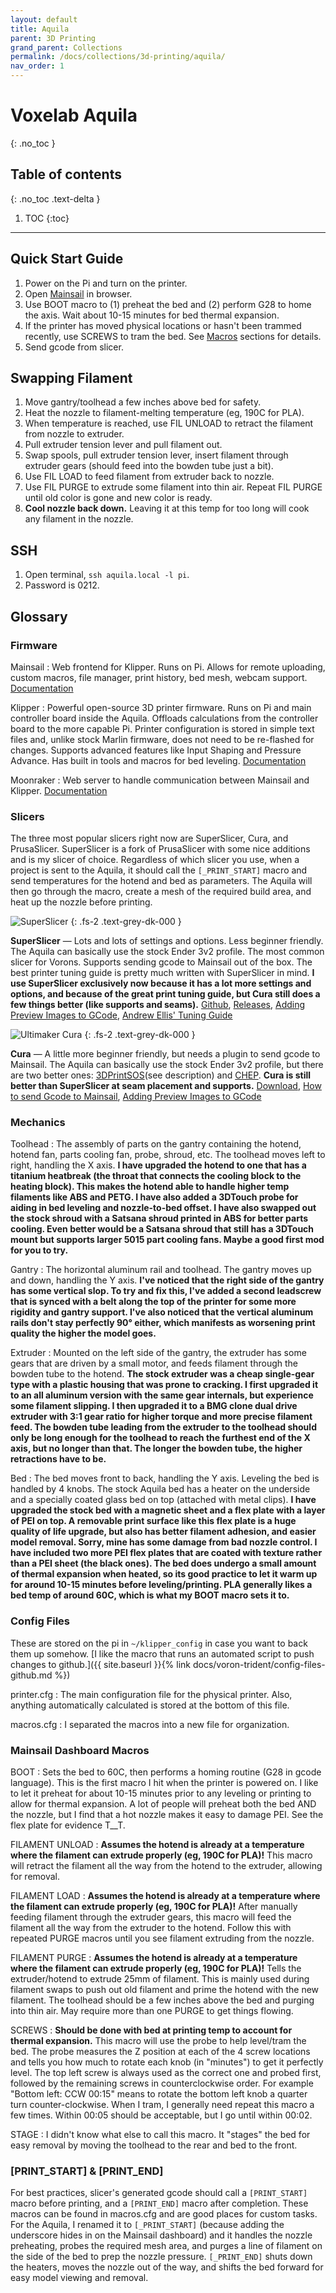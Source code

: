 ```yaml
---
layout: default
title: Aquila
parent: 3D Printing
grand_parent: Collections
permalink: /docs/collections/3d-printing/aquila/
nav_order: 1
---
```


# Voxelab Aquila
{: .no_toc }

## Table of contents
{: .no_toc .text-delta }

1. TOC
{:toc}

---

## Quick Start Guide

1. Power on the Pi and turn on the printer.
1. Open [Mainsail](https://aquila.local) in browser.
1. Use BOOT macro to (1) preheat the bed and (2) perform G28 to home the axis. Wait about 10-15 minutes for bed thermal expansion.
1. If the printer has moved physical locations or hasn't been trammed recently, use SCREWS to tram the bed. See [Macros](#macros) sections for details.
1. Send gcode from slicer.

## Swapping Filament

1. Move gantry/toolhead a few inches above bed for safety.
1. Heat the nozzle to filament-melting temperature (eg, 190C for PLA).
1. When temperature is reached, use FIL UNLOAD to retract the filament from nozzle to extruder.
1. Pull extruder tension lever and pull filament out.
1. Swap spools, pull extruder tension lever, insert filament through extruder gears (should feed into the bowden tube just a bit).
1. Use FIL LOAD to feed filament from extruder back to nozzle.
1. Use FIL PURGE to extrude some filament into thin air. Repeat FIL PURGE until old color is gone and new color is ready.
1. **Cool nozzle back down.** Leaving it at this temp for too long will cook any filament in the nozzle.

## SSH

1. Open terminal, `ssh aquila.local -l pi`.
2. Password is 0212.

## Glossary

### Firmware

Mainsail
: Web frontend for Klipper. Runs on Pi. Allows for remote uploading, custom macros, file manager, print history, bed mesh, webcam support. [Documentation](https://docs.mainsail.xyz/)

Klipper
: Powerful open-source 3D printer firmware. Runs on Pi and main controller board inside the Aquila. Offloads calculations from the controller board to the more capable Pi. Printer configuration is stored in simple text files and, unlike stock Marlin firmware, does not need to be re-flashed for changes. Supports advanced features like Input Shaping and Pressure Advance. Has built in tools and macros for bed leveling. [Documentation](https://www.klipper3d.org/)

Moonraker
: Web server to handle communication between Mainsail and Klipper. [Documentation](https://moonraker.readthedocs.io)

### Slicers

The three most popular slicers right now are SuperSlicer, Cura, and PrusaSlicer. SuperSlicer is a fork of PrusaSlicer with some nice additions and is my slicer of choice. Regardless of which slicer you use, when a project is sent to the Aquila, it should call the `[_PRINT_START]` macro and send temperatures for the hotend and bed as parameters. The Aquila will then go through the macro, create a mesh of the required build area, and heat up the nozzle before printing.

![SuperSlicer](../../../../assets/images/slicer-superslicer.png)
{: .fs-2 .text-grey-dk-000 }

**SuperSlicer** — Lots and lots of settings and options. Less beginner friendly. The Aquila can basically use the stock Ender 3v2 profile. The most common slicer for Vorons. Supports sending gcode to Mainsail out of the box. The best printer tuning guide is pretty much written with SuperSlicer in mind. **I use SuperSlicer exclusively now because it has a lot more settings and options, and because of the great print tuning guide, but Cura still does a few things better (like supports and seams).** [Github](https://github.com/supermerill/SuperSlicer), [Releases](https://github.com/supermerill/SuperSlicer/releases), [Adding Preview Images to GCode](https://docs.mainsail.xyz/features/thumbnails), [Andrew Ellis' Tuning Guide](https://github.com/AndrewEllis93/Print-Tuning-Guide)

![Ultimaker Cura](../../../../assets/images/slicer-cura.png)
{: .fs-2 .text-grey-dk-000 }

**Cura** — A little more beginner friendly, but needs a plugin to send gcode to Mainsail. The Aquila can basically use the stock Ender 3v2 profile, but there are two better ones: [3DPrintSOS](https://www.youtube.com/watch?v=is89LsOwa-4)(see description) and [CHEP](https://www.chepclub.com/cura-profiles.html). **Cura is still better than SuperSlicer at seam placement and supports.** [Download](https://ultimaker.com/software/ultimaker-cura), [How to send Gcode to Mainsail](https://docs.mainsail.xyz/quicktips/slicer-upload#cura-with-octoprint-connect), [Adding Preview Images to GCode](https://docs.mainsail.xyz/features/thumbnails)

### Mechanics

Toolhead
: The assembly of parts on the gantry containing the hotend, hotend fan, parts cooling fan, probe, shroud, etc. The toolhead moves left to right, handling the X axis. **I have upgraded the hotend to one that has a titanium heatbreak (the throat that connects the cooling block to the heating block). This makes the hotend able to handle higher temp filaments like ABS and PETG. I have also added a 3DTouch probe for aiding in bed leveling and nozzle-to-bed offset. I have also swapped out the stock shroud with a Satsana shroud printed in ABS for better parts cooling. Even better would be a Satsana shroud that still has a 3DTouch mount but supports larger 5015 part cooling fans. Maybe a good first mod for you to try.**

Gantry
: The horizontal aluminum rail and toolhead. The gantry moves up and down, handling the Y axis. **I've noticed that the right side of the gantry has some vertical slop. To try and fix this, I've added a second leadscrew that is synced with a belt along the top of the printer for some more rigidity and gantry support. I've also noticed that the vertical aluminum rails don't stay perfectly 90° either, which manifests as worsening print quality the higher the model goes.**

Extruder
: Mounted on the left side of the gantry, the extruder has some gears that are driven by a small motor, and feeds filament through the bowden tube to the hotend. **The stock extruder was a cheap single-gear type with a plastic housing that was prone to cracking. I first upgraded it to an all aluminum version with the same gear internals, but experience some filament slipping. I then upgraded it to a BMG clone dual drive extruder with 3:1 gear ratio for higher torque and more precise filament feed. The bowden tube leading from the extruder to the toolhead should only be long enough for the toolhead to reach the furthest end of the X axis, but no longer than that. The longer the bowden tube, the higher retractions have to be.**

Bed
: The bed moves front to back, handling the Y axis. Leveling the bed is handled by 4 knobs. The stock Aquila bed has a heater on the underside and a specially coated glass bed on top (attached with metal clips). **I have upgraded the stock bed with a magnetic sheet and a flex plate with a layer of PEI on top. A removable print surface like this flex plate is a huge quality of life upgrade, but also has better filament adhesion, and easier model removal. Sorry, mine has some damage from bad nozzle control. I have included two more PEI flex plates that are coated with texture rather than a PEI sheet (the black ones). The bed does undergo a small amount of thermal expansion when heated, so its good practice to let it warm up for around 10-15 minutes before leveling/printing. PLA generally likes a bed temp of around 60C, which is what my BOOT macro sets it to.**

### Config Files

These are stored on the pi in `~/klipper_config` in case you want to back them up somehow. [I like the macro that runs an automated script to push changes to github.]({{ site.baseurl }}{% link docs/voron-trident/config-files-github.md %})

printer.cfg
: The main configuration file for the physical printer. Also, anything automatically calculated is stored at the bottom of this file.

macros.cfg
: I separated the macros into a new file for organization.

### Mainsail Dashboard Macros

BOOT
: Sets the bed to 60C, then performs a homing routine (G28 in gcode language). This is the first macro I hit when the printer is powered on. I like to let it preheat for about 10-15 minutes prior to any leveling or printing to allow for thermal expansion. A lot of people will preheat both the bed AND the nozzle, but I find that a hot nozzle makes it easy to damage PEI. See the flex plate for evidence T__T.

FILAMENT UNLOAD
: **Assumes the hotend is already at a temperature where the filament can extrude properly (eg, 190C for PLA)!** This macro will retract the filament all the way from the hotend to the extruder, allowing for removal.

FILAMENT LOAD
: **Assumes the hotend is already at a temperature where the filament can extrude properly (eg, 190C for PLA)!** After manually feeding filament through the extruder gears, this macro will feed the filament all the way from the extruder to the hotend. Follow this with repeated PURGE macros until you see filament extruding from the nozzle.

FILAMENT PURGE
: **Assumes the hotend is already at a temperature where the filament can extrude properly (eg, 190C for PLA)!** Tells the extruder/hotend to extrude 25mm of filament. This is mainly used during filament swaps to push out old filament and prime the hotend with the new filament. The toolhead should be a few inches above the bed and purging into thin air. May require more than one PURGE to get things flowing.

SCREWS
: **Should be done with bed at printing temp to account for thermal expansion.** This macro will use the probe to help level/tram the bed. The probe measures the Z position at each of the 4 screw locations and tells you how much to rotate each knob (in "minutes") to get it perfectly level. The top left screw is always used as the correct one and probed first, followed by the remaining screws in counterclockwise order. For example "Bottom left: CCW 00:15" means to rotate the bottom left knob a quarter turn counter-clockwise. When I tram, I generally need repeat this macro a few times. Within 00:05 should be acceptable, but I go until within 00:02.

STAGE
: I didn't know what else to call this macro. It "stages" the bed for easy removal by moving the toolhead to the rear and bed to the front.

### [PRINT_START] & [PRINT_END]

For best practices, slicer's generated gcode should call a `[PRINT_START]` macro before printing, and a `[PRINT_END]` macro after completion. These macros can be found in macros.cfg and are good places for custom tasks. For the Aquila, I renamed it to `[_PRINT_START]` (because adding the underscore hides in on the Mainsail dashboard) and it handles the nozzle preheating, probes the required mesh area, and purges a line of filament on the side of the bed to prep the nozzle pressure. `[_PRINT_END]` shuts down the heaters, moves the nozzle out of the way, and shifts the bed forward for easy model viewing and removal.
